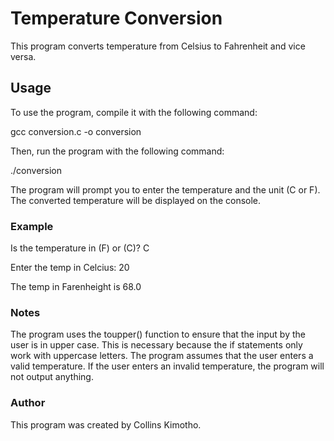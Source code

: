 # Temperature Conversion

This program converts temperature from Celsius to Fahrenheit and vice versa.

## Usage

To use the program, compile it with the following command:

gcc conversion.c -o conversion


Then, run the program with the following command:

./conversion

The program will prompt you to enter the temperature and the unit (C or F). The converted temperature will be displayed on the console.

### Example
Is the temperature in (F) or (C)? C

Enter the temp in Celcius: 20

The temp in Farenheight is 68.0

### Notes
The program uses the toupper() function to ensure that the input by the user is in upper case. This is necessary because the if statements only work with uppercase letters.
The program assumes that the user enters a valid temperature. If the user enters an invalid temperature, the program will not output anything.

### Author
This program was created by Collins Kimotho.